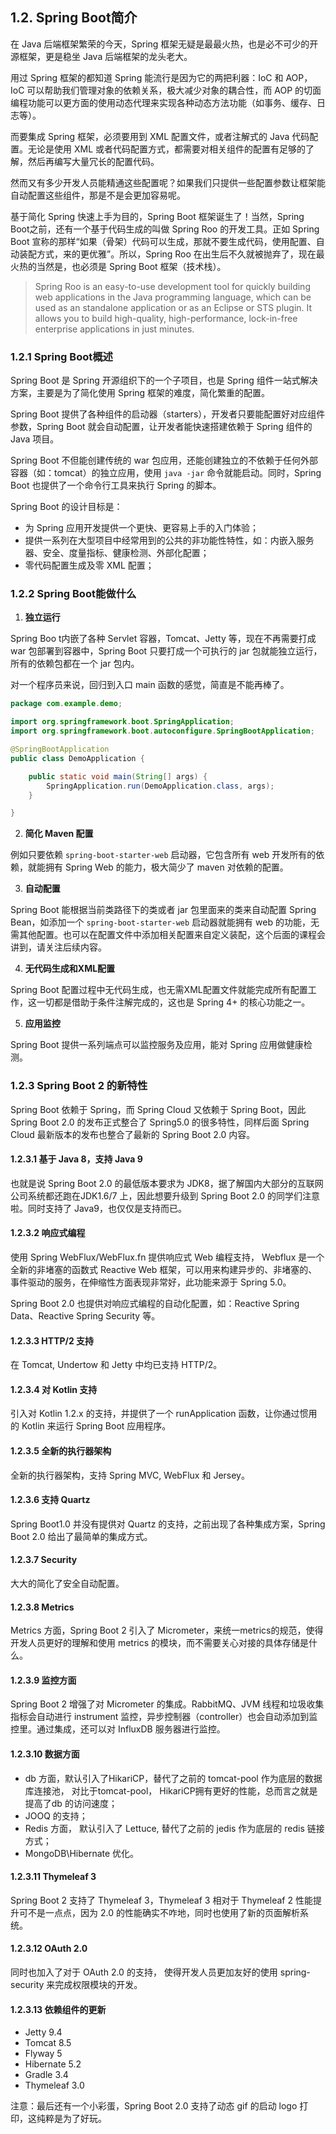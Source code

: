 ## 1.2. Spring Boot简介

在 Java 后端框架繁荣的今天，Spring 框架无疑是最最火热，也是必不可少的开源框架，更是稳坐 Java 后端框架的龙头老大。

用过 Spring 框架的都知道 Spring 能流行是因为它的两把利器：IoC 和 AOP，IoC 可以帮助我们管理对象的依赖关系，极大减少对象的耦合性，而 AOP 的切面编程功能可以更方面的使用动态代理来实现各种动态方法功能（如事务、缓存、日志等）。

而要集成 Spring 框架，必须要用到 XML 配置文件，或者注解式的 Java 代码配置。无论是使用 XML 或者代码配置方式，都需要对相关组件的配置有足够的了解，然后再编写大量冗长的配置代码。

然而又有多少开发人员能精通这些配置呢？如果我们只提供一些配置参数让框架能自动配置这些组件，那是不是会更加容易呢。

基于简化 Spring 快速上手为目的，Spring Boot 框架诞生了！当然，Spring Boot之前，还有一个基于代码生成的叫做 Spring Roo 的开发工具。正如 Spring Boot 宣称的那样“如果（骨架）代码可以生成，那就不要生成代码，使用配置、自动装配方式，来的更优雅”。所以，Spring Roo 在出生后不久就被抛弃了，现在最火热的当然是，也必须是 Spring Boot 框架（技术栈）。

> Spring Roo is an easy-to-use development tool for quickly building web applications in the Java programming language, which can be used as an standalone application or as an Eclipse or STS plugin. It allows you to build high-quality, high-performance, lock-in-free enterprise applications in just minutes. 

### 1.2.1 Spring Boot概述

Spring Boot 是 Spring 开源组织下的一个子项目，也是 Spring 组件一站式解决方案，主要是为了简化使用 Spring 框架的难度，简化繁重的配置。

Spring Boot 提供了各种组件的启动器（starters），开发者只要能配置好对应组件参数，Spring Boot 就会自动配置，让开发者能快速搭建依赖于 Spring 组件的 Java 项目。

Spring Boot 不但能创建传统的 war 包应用，还能创建独立的不依赖于任何外部容器（如：tomcat）的独立应用，使用 `java -jar` 命令就能启动。同时，Spring Boot 也提供了一个命令行工具来执行 Spring 的脚本。

Spring Boot 的设计目标是：

- 为 Spring 应用开发提供一个更快、更容易上手的入门体验；
- 提供一系列在大型项目中经常用到的公共的非功能性特性，如：内嵌入服务器、安全、度量指标、健康检测、外部化配置；
- 零代码配置生成及零 XML 配置；

### 1.2.2 Spring Boot能做什么

1. **独立运行**

Spring Boo t内嵌了各种 Servlet 容器，Tomcat、Jetty 等，现在不再需要打成 war 包部署到容器中，Spring Boot 只要打成一个可执行的 jar 包就能独立运行，所有的依赖包都在一个 jar 包内。

对一个程序员来说，回归到入口 main 函数的感觉，简直是不能再棒了。

```java
package com.example.demo;

import org.springframework.boot.SpringApplication;
import org.springframework.boot.autoconfigure.SpringBootApplication;

@SpringBootApplication
public class DemoApplication {

	public static void main(String[] args) {
		SpringApplication.run(DemoApplication.class, args);
	}

}
```

2. **简化 Maven 配置**

例如只要依赖 `spring-boot-starter-web` 启动器，它包含所有 web 开发所有的依赖，就能拥有 Spring Web 的能力，极大简少了 maven 对依赖的配置。 

3. **自动配置**

Spring Boot 能根据当前类路径下的类或者 jar 包里面来的类来自动配置 Spring Bean，如添加一个 `spring-boot-starter-web` 启动器就能拥有 web 的功能，无需其他配置。也可以在配置文件中添加相关配置来自定义装配，这个后面的课程会讲到，请关注后续内容。

4. **无代码生成和XML配置**

Spring Boot 配置过程中无代码生成，也无需XML配置文件就能完成所有配置工作，这一切都是借助于条件注解完成的，这也是 Spring 4+ 的核心功能之一。

5. **应用监控**

Spring Boot 提供一系列端点可以监控服务及应用，能对 Spring 应用做健康检测。

### 1.2.3 Spring Boot 2 的新特性

Spring Boot 依赖于 Spring，而 Spring Cloud 又依赖于 Spring Boot，因此 Spring Boot 2.0 的发布正式整合了 Spring5.0 的很多特性，同样后面 Spring Cloud 最新版本的发布也整合了最新的 Spring Boot 2.0 内容。 

#### 1.2.3.1 基于 Java 8，支持 Java 9

也就是说 Spring Boot 2.0 的最低版本要求为 JDK8，据了解国内大部分的互联网公司系统都还跑在JDK1.6/7 上，因此想要升级到 Spring Boot 2.0 的同学们注意啦。同时支持了 Java9，也仅仅是支持而已。

#### 1.2.3.2 响应式编程

使用 Spring WebFlux/WebFlux.fn 提供响应式 Web 编程支持， Webflux 是一个全新的非堵塞的函数式 Reactive Web 框架，可以用来构建异步的、非堵塞的、事件驱动的服务，在伸缩性方面表现非常好，此功能来源于 Spring 5.0。

Spring Boot 2.0 也提供对响应式编程的自动化配置，如：Reactive Spring Data、Reactive Spring Security 等。

#### 1.2.3.3 HTTP/2 支持

在 Tomcat, Undertow 和 Jetty 中均已支持 HTTP/2。

#### 1.2.3.4 对 Kotlin 支持

引入对 Kotlin 1.2.x 的支持，并提供了一个 runApplication 函数，让你通过惯用的 Kotlin 来运行 Spring Boot 应用程序。

#### 1.2.3.5 全新的执行器架构

全新的执行器架构，支持 Spring MVC, WebFlux 和 Jersey。

#### 1.2.3.6 支持 Quartz

Spring Boot1.0 并没有提供对 Quartz 的支持，之前出现了各种集成方案，Spring Boot 2.0 给出了最简单的集成方式。

#### 1.2.3.7 Security

大大的简化了安全自动配置。

#### 1.2.3.8 Metrics

Metrics 方面，Spring Boot 2 引入了 Micrometer，来统一metrics的规范，使得开发人员更好的理解和使用 metrics 的模块，而不需要关心对接的具体存储是什么。

#### 1.2.3.9 监控方面

Spring Boot 2 增强了对 Micrometer 的集成。RabbitMQ、JVM 线程和垃圾收集指标会自动进行 instrument 监控，异步控制器（controller）也会自动添加到监控里。通过集成，还可以对 InfluxDB 服务器进行监控。

#### 1.2.3.10 数据方面

- db 方面，默认引入了HikariCP，替代了之前的 tomcat-pool 作为底层的数据库连接池， 对比于tomcat-pool， HikariCP拥有更好的性能，总而言之就是提高了db 的访问速度；
- JOOQ 的支持；
- Redis 方面， 默认引入了 Lettuce, 替代了之前的 jedis 作为底层的 redis 链接方式；
- MongoDB\Hibernate 优化。

#### 1.2.3.11 Thymeleaf 3

Spring Boot 2 支持了 Thymeleaf 3，Thymeleaf 3 相对于 Thymeleaf 2 性能提升可不是一点点，因为 2.0 的性能确实不咋地，同时也使用了新的页面解析系统。

#### 1.2.3.12 OAuth 2.0

同时也加入了对于 OAuth 2.0 的支持， 使得开发人员更加友好的使用 spring-security 来完成权限模块的开发。

#### 1.2.3.13 依赖组件的更新

- Jetty 9.4
- Tomcat 8.5
- Flyway 5
- Hibernate 5.2
- Gradle 3.4
- Thymeleaf 3.0

注意：最后还有一个小彩蛋，Spring Boot 2.0 支持了动态 gif 的启动 logo 打印，这纯粹是为了好玩。

